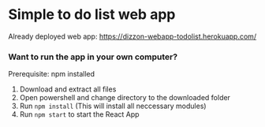 # Simple to do list web app

Already deployed web app:
https://dizzon-webapp-todolist.herokuapp.com/


### Want to run the app in your own computer?
Prerequisite: npm installed

1. Download and extract all files
2. Open powershell and change directory to the downloaded folder
3. Run ```npm install``` (This will install all neccessary modules)
4. Run ```npm start``` to start the React App
